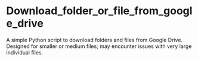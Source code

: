 # Download_folder_or_file_from_google_drive
A simple Python script to download folders and files from Google Drive. Designed for smaller or medium files; may encounter issues with very large individual files.

